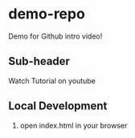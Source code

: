# demo-repo
Demo for Github intro video!

## Sub-header

Watch Tutorial on youtube

## Local Development

1. open index.html in your browser
